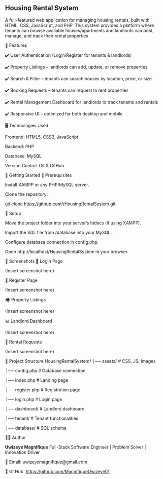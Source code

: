## Housing Rental System

A full-featured web application for managing housing rentals, built with HTML, CSS, JavaScript, and PHP. This system provides a platform where tenants can browse available houses/apartments and landlords can post, manage, and track their rental properties.

📌 Features

✔️ User Authentication (Login/Register for tenants & landlords)

✔️ Property Listings – landlords can add, update, or remove properties

✔️ Search & Filter – tenants can search houses by location, price, or size

✔️ Booking Requests – tenants can request to rent properties

✔️ Rental Management Dashboard for landlords to track tenants and rentals

✔️ Responsive UI – optimized for both desktop and mobile

🖥️ Technologies Used

Frontend: HTML5, CSS3, JavaScript

Backend: PHP

Database: MySQL

Version Control: Git & GitHub

🚀 Getting Started
🔹 Prerequisites

Install XAMPP
 or any PHP/MySQL server.

Clone the repository:

git clone https://github.com/<your-username>/HousingRentalSystem.git

🔹 Setup

Move the project folder into your server’s htdocs (if using XAMPP).

Import the SQL file from /database into your MySQL.

Configure database connection in config.php.

Open http://localhost/HousingRentalSystem in your browser.

📸 Screenshots
🔑 Login Page

(Insert screenshot here)

📝 Register Page

(Insert screenshot here)

🏘️ Property Listings

(Insert screenshot here)

📊 Landlord Dashboard

(Insert screenshot here)

📩 Rental Requests

(Insert screenshot here)

📂 Project Structure
HousingRentalSystem/
│── assets/        # CSS, JS, Images

│── config.php     # Database connection

│── index.php      # Landing page

│── register.php   # Registration page

│── login.php      # Login page

│── dashboard/     # Landlord dashboard

│── tenant/        # Tenant functionalities

│── database/      # SQL schema

👨‍💻 Author

**Uwizeye Magnifique**
Full-Stack Software Engineer | Problem Solver | Innovation Driver

📧 Email: uwizeyemagnifique@gmail.com

🔗 GitHub: https://github.com/MagnifiqueUwizeye01
